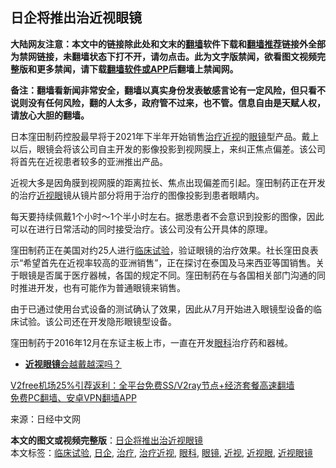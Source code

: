  <h2>日企将推出治近视眼镜</h2> <p class="notice"><b>大陆网友注意：本文中的链接除此处和文末的<a href="https://github.com/bannedbook/fanqiang" >翻墙</a>软件下载和<a href="https://github.com/killgcd/justmysocks/blob/master/README.md">翻墙推荐</a>链接外全部为禁网链接，未翻墙状态下打不开，请勿点击。此为文字版禁闻，欲看图文视频完整版和更多禁闻，请下载<a href="https://github.com/bannedbook/fanqiang">翻墙软件或APP</a>后翻墙上禁闻网。</p><p>备注：翻墙看新闻非常安全，翻墙以真实身份发表敏感言论有一定风险，但只看不说则没有任何风险，翻的人太多，政府管不过来，也不管。信息自由是天赋人权，请放心大胆的翻墙。</b></p>  <div class="entry"> <p id="conimg">日本窪田制药控股最早将于2021年下半年开始销售<a href="https://www.bannedbook.org/bnews/tag/%e6%b2%bb%e7%96%97/" class="st_tag internal_tag" rel="tag" title="标签 治疗 下的日志">治疗</a><a href="https://www.bannedbook.org/bnews/tag/%e8%bf%91%e8%a7%86/" class="st_tag internal_tag" rel="tag" title="标签 近视 下的日志">近视</a>的<a href="https://www.bannedbook.org/bnews/tag/%e7%9c%bc%e9%95%9c/" class="st_tag internal_tag" rel="tag" title="标签 眼镜 下的日志">眼镜</a>型产品。戴上以后，眼镜会将该公司自主开发的影像投影到视网膜上，来纠正焦点偏差。该公司将首先在近视患者较多的亚洲推出产品。</p> <p>近视大多是因角膜到视网膜的距离拉长、焦点出现偏差而引起。窪田制药正在开发的治疗<a href="https://www.bannedbook.org/bnews/tag/%e8%bf%91%e8%a7%86%e7%9c%bc/" class="st_tag internal_tag" rel="tag" title="标签 近视眼 下的日志">近视眼</a>镜从镜片部分将用于治疗的图像投影到患者眼睛内。</p> <p>每天要持续佩戴1个小时～1个半小时左右。据悉患者不会意识到投影的图像，因此可以在进行日常活动的同时接受治疗。该公司没有公开具体的原理。</p> <p>窪田制药正在美国对约25人进行<a href="https://www.bannedbook.org/bnews/tag/%E4%B8%B4%E5%BA%8A%E8%AF%95%E9%AA%8C/" class="st_tag internal_tag" rel="tag" title="标签 临床试验 下的日志">临床试验</a>，验证眼镜的治疗效果。社长窪田良表示“希望首先在近视率较高的亚洲销售”，正在探讨在泰国及马来西亚等国销售。关于眼镜是否属于医疗器械，各国的规定不同。窪田制药在与各国相关部门沟通的同时推进开发，也有可能作为普通眼镜来销售。</p>  <p>由于已通过使用台式设备的测试确认了效果，因此从7月开始进入眼镜型设备的临床试验。该公司还在开发隐形眼镜型设备。</p> <p>窪田制药于2016年12月在东证主板上市，一直在开发<a href="https://www.bannedbook.org/bnews/tag/%e7%9c%bc%e7%a7%91/" class="st_tag internal_tag" rel="tag" title="标签 眼科 下的日志">眼科</a>治疗药和器械。</p> <ul class='op-related-articles' title='相关阅读'> <li><a href='https://www.bannedbook.org/bnews/sohnews/20150325/378669.html' target='_blank'><b>近视眼镜</b>会越戴越深吗？</a></li> </ul> <p class="texttj"> <a href="https://www.bannedbook.org/forum23/topic22702.html" target="_blank">V2free机场25%引荐返利：全平台免费SS/V2ray节点+经济套餐高速翻墙</a><br/> <a href="https://github.com/bannedbook/fanqiang/wiki/%E7%A6%81%E9%97%BB%E7%BD%91%E5%AE%89%E5%8D%93%E7%BF%BB%E5%A2%99%E6%96%B0%E9%97%BBAPP" target="_blank">免费PC翻墙、安卓VPN翻墙APP</a></p><p> 来源：日经中文网 </p><a name='sharetosocial'></a>       <div><b>本文的图文或视频完整版</b>：<a href='https://www.bannedbook.org/bnews/cnnews/20210102/1459419.html'>日企将推出治近视眼镜</a></div>  </div><!--END ENTRY--> <div class="postfooter"> <div>本文标签：<a href="https://www.bannedbook.org/bnews/tag/%E4%B8%B4%E5%BA%8A%E8%AF%95%E9%AA%8C/" rel="tag">临床试验</a>, <a href="https://www.bannedbook.org/bnews/tag/%E6%97%A5%E4%BC%81/" rel="tag">日企</a>, <a href="https://www.bannedbook.org/bnews/tag/%e6%b2%bb%e7%96%97/" rel="tag">治疗</a>, <a href="https://www.bannedbook.org/bnews/tag/%E6%B2%BB%E7%96%97%E8%BF%91%E8%A7%86/" rel="tag">治疗近视</a>, <a href="https://www.bannedbook.org/bnews/tag/%e7%9c%bc%e7%a7%91/" rel="tag">眼科</a>, <a href="https://www.bannedbook.org/bnews/tag/%e7%9c%bc%e9%95%9c/" rel="tag">眼镜</a>, <a href="https://www.bannedbook.org/bnews/tag/%e8%bf%91%e8%a7%86/" rel="tag">近视</a>, <a href="https://www.bannedbook.org/bnews/tag/%e8%bf%91%e8%a7%86%e7%9c%bc/" rel="tag">近视眼</a>, <a href="https://www.bannedbook.org/bnews/tag/%e8%bf%91%e8%a7%86%e7%9c%bc%e9%95%9c/" rel="tag">近视眼镜</a></div>  </div><!--END POSTFOOTER--> 